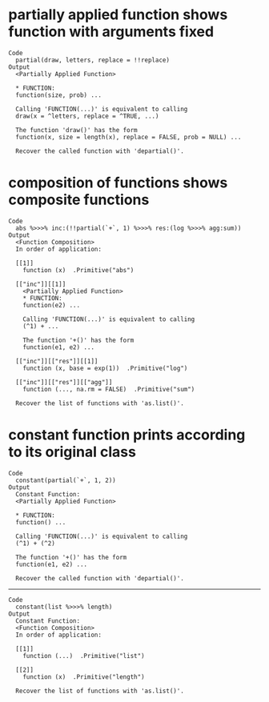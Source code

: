 # partially applied function shows function with arguments fixed

    Code
      partial(draw, letters, replace = !!replace)
    Output
      <Partially Applied Function>
      
      * FUNCTION:
      function(size, prob) ...
      
      Calling 'FUNCTION(...)' is equivalent to calling
      draw(x = ^letters, replace = ^TRUE, ...)
      
      The function 'draw()' has the form
      function(x, size = length(x), replace = FALSE, prob = NULL) ...
      
      Recover the called function with 'departial()'.

# composition of functions shows composite functions

    Code
      abs %>>>% inc:(!!partial(`+`, 1) %>>>% res:(log %>>>% agg:sum))
    Output
      <Function Composition>
      In order of application:
      
      [[1]]
        function (x)  .Primitive("abs")
      
      [["inc"]][[1]]
        <Partially Applied Function>
        * FUNCTION:
        function(e2) ...
        
        Calling 'FUNCTION(...)' is equivalent to calling
        (^1) + ...
        
        The function '+()' has the form
        function(e1, e2) ...
      
      [["inc"]][["res"]][[1]]
        function (x, base = exp(1))  .Primitive("log")
      
      [["inc"]][["res"]][["agg"]]
        function (..., na.rm = FALSE)  .Primitive("sum")
      
      Recover the list of functions with 'as.list()'.

# constant function prints according to its original class

    Code
      constant(partial(`+`, 1, 2))
    Output
      Constant Function:
      <Partially Applied Function>
      
      * FUNCTION:
      function() ...
      
      Calling 'FUNCTION(...)' is equivalent to calling
      (^1) + (^2)
      
      The function '+()' has the form
      function(e1, e2) ...
      
      Recover the called function with 'departial()'.

---

    Code
      constant(list %>>>% length)
    Output
      Constant Function:
      <Function Composition>
      In order of application:
      
      [[1]]
        function (...)  .Primitive("list")
      
      [[2]]
        function (x)  .Primitive("length")
      
      Recover the list of functions with 'as.list()'.

